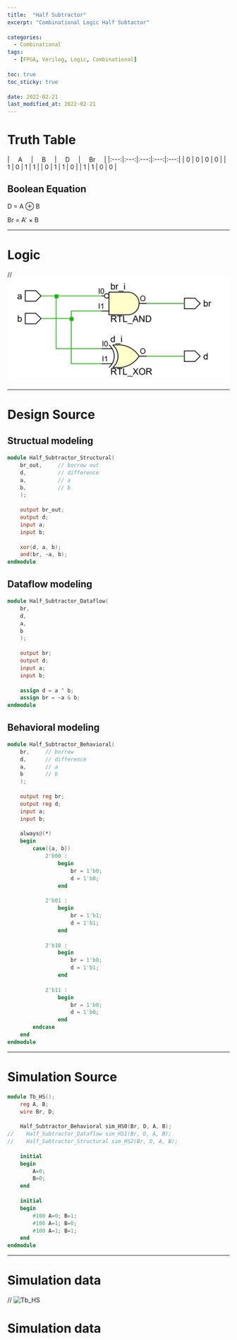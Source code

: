 ```yaml
---
title:  "Half Subtractor"
excerpt: "Combinational Logic Half Subtactor"

categories:
  - Combinational
tags:
  - [FPGA, Verilog, Logic, Combinational]

toc: true
toc_sticky: true

date: 2022-02-21
last_modified_at: 2022-02-21
---
```


# Truth Table

| &nbsp; &nbsp; A &nbsp; &nbsp; | &nbsp; &nbsp; B &nbsp; &nbsp; | &nbsp; &nbsp; D &nbsp; &nbsp; | &nbsp; &nbsp; Br &nbsp; &nbsp; |
|:---:|:---:|:---:|:---:|:---:|
|  0  |  0  |  0  |  0  |
|  1  |  0  |  1  |  1  |
|  0  |  1  |  1  |  0  |
|  1  |  1  |  0  |  0  |

## Boolean Equation

D = A ⊕ B

Br = A' × B

---

# Logic

// ![HS](/images/2022-02-21-HS/logic.png)

---

# Design Source

## Structual modeling

```verilog
module Half_Subtractor_Structural(
    br_out,     // borrow out
    d,          // difference
    a,          // a
    b,          // b
    );
   
    output br_out;
    output d;
    input a;
    input b;
    
    xor(d, a, b);
    and(br, ~a, b);
endmodule
```

## Dataflow modeling

```verilog
module Half_Subtractor_Dataflow(
    br, 
    d,
    a, 
    b
    );
    
    output br;
    output d;
    input a;
    input b;
    
    assign d = a ^ b;
    assign br = ~a & b;
endmodule
```

## Behavioral modeling

```verilog
module Half_Subtractor_Behavioral(
    br,     // borrow
    d,      // difference
    a,      // a
    b       // b
    );
    
    output reg br;
    output reg d; 
    input a;
    input b;
    
    always@(*)
    begin
        case({a, b})
            2'b00 : 
                begin
                    br = 1'b0;
                    d = 1'b0;        
                end
            
            2'b01 : 
                begin
                    br = 1'b1;
                    d = 1'b1;        
                end
            
            2'b10 : 
                begin
                    br = 1'b0;
                    d = 1'b1;       
                end
            
            2'b11 : 
                begin
                    br = 1'b0;
                    d = 1'b0;        
                end
        endcase
    end
endmodule
```
---

# Simulation Source

```verilog
module Tb_HS();
    reg A, B;
    wire Br, D;
    
    Half_Subtractor_Behavioral sim_HS0(Br, D, A, B);
//    Half_Subtractor_Dataflow sim_HS1(Br, D, A, B);
//    Half_Subtractor_Structural sim_HS2(Br, D, A, B);
    
    initial
    begin
        A=0;
        B=0;
    end
    
    initial
    begin
        #100 A=0; B=1;
        #100 A=1; B=0;
        #100 A=1; B=1;
    end
endmodule
```
---

# Simulation data

// ![Tb_HS](/images/2022-02-21-HS/tb.png)

# Simulation data
